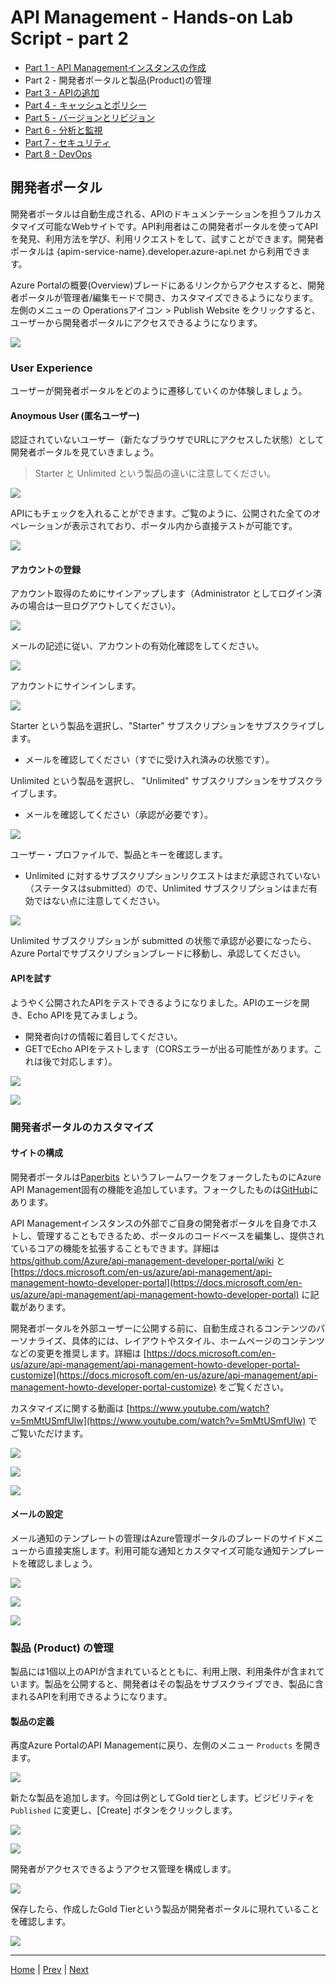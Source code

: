 # API Management - Hands-on Lab Script - part 2

- [Part 1 - API Managementインスタンスの作成](apimanagement-1.md)
- Part 2 - 開発者ポータルと製品(Product)の管理
- [Part 3 - APIの追加](apimanagement-3.md)
- [Part 4 - キャッシュとポリシー](apimanagement-4.md)
- [Part 5 - バージョンとリビジョン](apimanagement-5.md)
- [Part 6 - 分析と監視](apimanagement-6.md)
- [Part 7 - セキュリティ](apimanagement-7.md)
- [Part 8 - DevOps](apimanagement-8.md)

## 開発者ポータル

開発者ポータルは自動生成される、APIのドキュメンテーションを担うフルカスタマイズ可能なWebサイトです。API利用者はこの開発者ポータルを使ってAPIを発見、利用方法を学び、利用リクエストをして、試すことができます。開発者ポータルは {apim-service-name}.developer.azure-api.net から利用できます。

Azure Portalの概要(Overview)ブレードにあるリンクからアクセスすると、開発者ポータルが管理者/編集モードで開き、カスタマイズできるようになります。左側のメニューの Operationsアイコン > Publish Website をクリックすると、ユーザーから開発者ポータルにアクセスできるようになります。

![](Images/APIMDeveloperPortal.png)

### User Experience

ユーザーが開発者ポータルをどのように遷移していくのか体験しましょう。

#### Anoymous User (匿名ユーザー)

認証されていないユーザー（新たなブラウザでURLにアクセスした状態）として開発者ポータルを見ていきましょう。

> Starter と Unlimited という製品の違いに注意してください。

![](Images/APIMDevPortalProducts.png)

APIにもチェックを入れることができます。ご覧のように、公開された全てのオペレーションが表示されており、ポータル内から直接テストが可能です。

![](Images/APIMDevPortalAPIs.png)

#### アカウントの登録

アカウント取得のためにサインアップします（Administrator としてログイン済みの場合は一旦ログアウトしてください）。

![](Images/APIMDevSignup.png)

メールの記述に従い、アカウントの有効化確認をしてください。

![](Images/APIMDevSignupEmail.png)

アカウントにサインインします。

![](Images/APIMDevSignin.png)

Starter という製品を選択し、"Starter" サブスクリプションをサブスクライブします。
- メールを確認してください（すでに受け入れ済みの状態です）。

Unlimited という製品を選択し、 "Unlimited" サブスクリプションをサブスクライブします。

- メールを確認してください（承認が必要です）。

![](Images/APIMDevSubscribe.png)

ユーザー・プロファイルで、製品とキーを確認します。

- Unlimited に対するサブスクリプションリクエストはまだ承認されていない（ステータスはsubmitted）ので、Unlimited サブスクリプションはまだ有効ではない点に注意してください。

![](Images/APIMDevSubscribe2.png)

Unlimited サブスクリプションが submitted の状態で承認が必要になったら、Azure Portalでサブスクリプションブレードに移動し、承認してください。

#### APIを試す

ようやく公開されたAPIをテストできるようになりました。APIのエージを開き、Echo APIを見てみましょう。

- 開発者向けの情報に着目してください。
- GETでEcho APIをテストします（CORSエラーが出る可能性があります。これは後で対応します）。

![](Images/APIMDevTryAPI.png)

![](Images/APIMDevTryAPI2.png)

<!-- ![](Images/APIMDevTryAPI3.png) -->

### 開発者ポータルのカスタマイズ

#### サイトの構成

開発者ポータルは[Paperbits](https://paperbits.io/) というフレームワークをフォークしたものにAzure API Management固有の機能を追加しています。フォークしたものは[GitHub](https://github.com/Azure/api-management-developer-portal)にあります。

API Managementインスタンスの外部でご自身の開発者ポータルを自身でホストし、管理することもできるため、ポータルのコードベースを編集し、提供されているコアの機能を拡張することもできます。詳細は [https/github.com/Azure/api-management-developer-portal/wiki](https://github.com/Azure/api-management-developer-portal/wiki) と [https://docs.microsoft.com/en-us/azure/api-management/api-management-howto-developer-portal](https://docs.microsoft.com/en-us/azure/api-management/api-management-howto-developer-portal) に記載があります。

開発者ポータルを外部ユーザーに公開する前に、自動生成されるコンテンツのパーソナライズ、具体的には、レイアウトやスタイル、ホームページのコンテンツなどの変更を推奨します。詳細は [https://docs.microsoft.com/en-us/azure/api-management/api-management-howto-developer-portal-customize](https://docs.microsoft.com/en-us/azure/api-management/api-management-howto-developer-portal-customize) をご覧ください。 

カスタマイズに関する動画は [https://www.youtube.com/watch?v=5mMtUSmfUlw](https://www.youtube.com/watch?v=5mMtUSmfUlw) でご覧いただけます。

![](Images/APIMDevConfig.png)

![](Images/APIDevConfig2.png)

![](Images/APIMDevStyles.png)

#### メールの設定

メール通知のテンプレートの管理はAzure管理ポータルのブレードのサイドメニューから直接実施します。利用可能な通知とカスタマイズ可能な通知テンプレートを確認しましょう。

![](Images/APIMNotifications.png)

![](Images/APIMNotificationTemplates.png)

![](Images/APIMNotificationEdit.png)


### 製品 (Product) の管理

製品には1個以上のAPIが含まれているとともに、利用上限、利用条件が含まれています。製品を公開すると、開発者はその製品をサブスクライブでき、製品に含まれるAPIを利用できるようになります。

#### 製品の定義

再度Azure PortalのAPI Managementに戻り、左側のメニュー `Products` を開きます。

![](Images/APIMProducts.png)

新たな製品を追加します。今回は例としてGold tierとします。ビジビリティを `Published` に変更し、\[Create\] ボタンをクリックします。

![](Images/APIMAddProduct.png)

![](Images/APIMAddProduct2.png)

開発者がアクセスできるようアクセス管理を構成します。

![](Images/APIMAddProductsAccess.png)

保存したら、作成したGold Tierという製品が開発者ポータルに現れていることを確認します。

![](Images/APIMAddProductsDevPortal.png)

---
[Home](README.md) | [Prev](apimanagement-1.md) | [Next](apimanagement-3.md)
